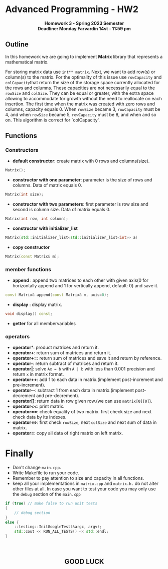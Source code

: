 # Advanced Programming - HW2
<p  align="center"> <b>Homework 3 - Spring 2023 Semester <br> Deadline: Monday Farvardin 14st - 11:59 pm</b> </p>

## Outline
In this homework we are going to implement **Matrix** library that represents a mathematical matrix.

For storing matrix data use `int** matrix`. Next, we want to add row(s) or column(s) to the matrix. For the optimality of this issue use `rowCapacity` and `colCapacity`that return the size of the storage space currently allocated for the rows and columns. These capacities are not necessarily equal to the `rowSize` and `colSize`. They can be equal or greater, with the extra space allowing to accommodate for growth without the need to reallocate on each insertion. The first time when the matrix was created with zero rows and columns, capacity equals 0. When `rowSize` became 3, `rowCapacity` must be 4, and when `rowSize` became 5, `rowCapacity` must be 8, and when and so on. This algorithm is correct for `colCapacity'.

## Functions

### Constructors
- **default constructor**: create matrix with 0 rows and columns(size).
```cpp
Matrix();
```
- **constructor with one parameter**: parameter is the size of rows and columns. Data of matrix equals 0.
```cpp
Matrix(int size);
```
- **constructor with two parameters**: first parameter is row size and second is column size. Data of matrix equals 0.
```cpp
Matrix(int row, int column);
```
- **constructor with initializer_list**
```cpp
Matrix(std::initializer_list<std::initializer_list<int>> a)
```
- **copy constructor**
``` cpp
Matrix(const Matrix& m);
```

### member functions
- **append** : append two matrices to each other with given axis(0 for horizontally append and 1 for vertically append, default: 0) and save it.
```cpp
const Matrix& append(const Matrix& m, axis=0);
```
- **display** : display matrix.
```cpp
void display() const;
```
- **getter** for all membervariables

### operators
- **operator***: product matrices and return it.
- **operator+**: return sum of matrices and return it.
- **operator+=**: return sum of matrices and save it and return by reference.
- **operator-**: return subtract of matrices and return it.
- **operator|**: solve `Ax = b` with `A | b` with less than 0.001 precision and return `x` in matrix format.
- **operator++**: add 1 to each data in matrix.(implement post-increment and pre-increment).
- **operator--**: subtract 1 from each data in matrix.(implement post-decrement and pre-decrement).
- **operator[]**: return data in row given row.(we can use `matrix[0][0]`).
- **operator<<**: print matrix.
- **operator==**: check equality of two matrix. first check size and next check data by its indexes.
- **operator<=>**: first check `rowSize`, next `colSize` and next sum of data in matrix.
- **operator=**: copy all data of right matrix on left matrix.

# Finally
- Don't change `main.cpp`.
- Write Makefile to run your code.
- Remember to pay attention to size and capacity in all functions.
- keep all your implementations in `matrix.cpp` and `matrix.h.` do not alter other files at all. In case you want to test your code you may only use the `debug` section of the `main.cpp`
```cpp
if (true) // make false to run unit tests  
{
    // debug section 
}
else {
    ::testing::InitGoogleTest(&argc, argv);
    std::cout << RUN_ALL_TESTS() << std::endl;
}
```
<br>

<h2 align=center> GOOD LUCK </h2>
